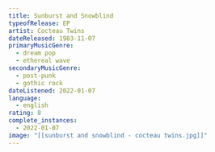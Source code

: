 ```yaml
---
title: Sunburst and Snowblind
typeofRelease: EP
artist: Cocteau Twins
dateReleased: 1983-11-07
primaryMusicGenre:
  - dream pop
  - ethereal wave
secondaryMusicGenre:
  - post-punk
  - gothic rock
dateListened: 2022-01-07
language:
  - english
rating: 8
complete_instances:
  - 2022-01-07
image: "[[sunburst and snowblind - cocteau twins.jpg]]"
---
```

